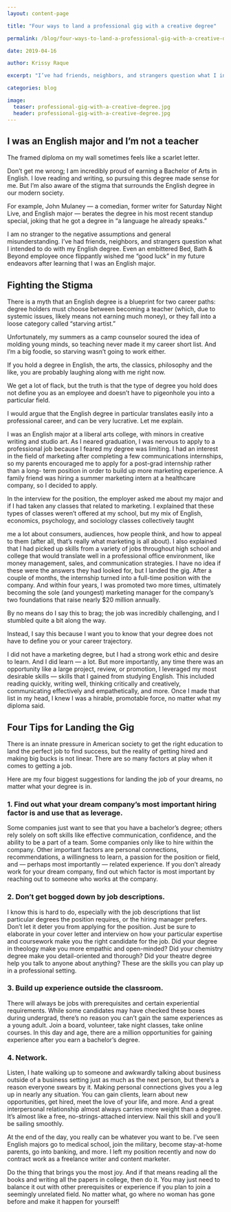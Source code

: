 ```yaml
---
layout: content-page

title: "Four ways to land a professional gig with a creative degree"

permalink: /blog/four-ways-to-land-a-professional-gig-with-a-creative-degree/

date: 2019-04-16

author: Krissy Raque

excerpt: "I’ve had friends, neighbors, and strangers question what I intended to do with my English degree."

categories: blog

image:
  teaser: professional-gig-with-a-creative-degree.jpg
  header: professional-gig-with-a-creative-degree.jpg
---
```


## I was an English major and I’m not a teacher

The framed diploma on my wall sometimes feels like a scarlet letter.

Don’t get me wrong; I am incredibly proud of earning a Bachelor of Arts in English. I love
reading and writing, so pursuing this degree made sense for me. But I’m also aware of the
stigma that surrounds the English degree in our modern society.

For example, John Mulaney — a comedian, former writer for Saturday Night Live, and English
major — berates the degree in his most recent standup special, joking that he got a degree in “a
language he already speaks.”

I am no stranger to the negative assumptions and general misunderstanding. I’ve had friends,
neighbors, and strangers question what I intended to do with my English degree. Even an
embittered Bed, Bath &amp; Beyond employee once flippantly wished me “good luck” in my future
endeavors after learning that I was an English major.

## Fighting the Stigma

There is a myth that an English degree is a blueprint for two career paths: degree holders must
choose between becoming a teacher (which, due to systemic issues, likely means not earning
much money), or they fall into a loose category called “starving artist.”

Unfortunately, my summers as a camp counselor soured the idea of molding young minds, so
teaching never made it my career short list. And I’m a big foodie, so starving wasn’t going to
work either.

If you hold a degree in English, the arts, the classics, philosophy and the like, you are probably
laughing along with me right now.

We get a lot of flack, but the truth is that the type of degree you hold does not define you as an
employee and doesn’t have to pigeonhole you into a particular field.

I would argue that the English degree in particular translates easily into a professional career,
and can be very lucrative. Let me explain.

I was an English major at a liberal arts college, with minors in creative writing and studio art. As
I neared graduation, I was nervous to apply to a professional job because I feared my degree
was limiting. I had an interest in the field of marketing after completing a few communications
internships, so my parents encouraged me to apply for a post-grad internship rather than a long-
term position in order to build up more marketing experience. A family friend was hiring a
summer marketing intern at a healthcare company, so I decided to apply.

In the interview for the position, the employer asked me about my major and if I had taken any
classes that related to marketing. I explained that these types of classes weren’t offered at my
school, but my mix of English, economics, psychology, and sociology classes collectively taught

me a lot about consumers, audiences, how people think, and how to appeal to them (after all,
that’s really what marketing is all about). I also explained that I had picked up skills from a
variety of jobs throughout high school and college that would translate well in a professional
office environment, like money management, sales, and communication strategies.
I have no idea if these were the answers they had looked for, but I landed the gig. After a couple
of months, the internship turned into a full-time position with the company. And within four years,
I was promoted two more times, ultimately becoming the sole (and youngest) marketing
manager for the company’s two foundations that raise nearly \$20 million annually.

By no means do I say this to brag; the job was incredibly challenging, and I stumbled quite a bit
along the way.

Instead, I say this because I want you to know that your degree does not have to define you or
your career trajectory.

I did not have a marketing degree, but I had a strong work ethic and desire to learn. And I did
learn — a lot. But more importantly, any time there was an opportunity like a large project,
review, or promotion, I leveraged my most desirable skills — skills that I gained from studying
English. This included reading quickly, writing well, thinking critically and creatively,
communicating effectively and empathetically, and more. Once I made that list in my head, I
knew I was a hirable, promotable force, no matter what my diploma said.

## Four Tips for Landing the Gig

There is an innate pressure in American society to get the right education to land the perfect job
to find success, but the reality of getting hired and making big bucks is not linear. There are so
many factors at play when it comes to getting a job.

Here are my four biggest suggestions for landing the job of your dreams, no matter what your
degree is in.

### 1. Find out what your dream company’s most important hiring factor is and use that as leverage.

Some companies just want to see that you have a bachelor’s degree; others rely solely on soft
skills like effective communication, confidence, and the ability to be a part of a team. Some
companies only like to hire within the company. Other important factors are personal
connections, recommendations, a willingness to learn, a passion for the position or field, and —
perhaps most importantly — related experience. If you don’t already work for your dream
company, find out which factor is most important by reaching out to someone who works at the
company.

### 2. Don’t get bogged down by job descriptions.

I know this is hard to do, especially with the job descriptions that list particular degrees the position requires, or the hiring manager prefers. Don’t let it deter you from applying for the position. Just be sure to elaborate in your cover letter and interview on how your particular expertise and coursework make you the right candidate for the job. Did your degree in theology make you more empathic and open-minded? Did your chemistry degree make you detail-oriented and thorough? Did your theatre degree help you talk to anyone about anything? These are the skills you can play up in a professional setting.

### 3. Build up experience outside the classroom.

There will always be jobs with prerequisites and certain experiential requirements. While some candidates may have checked these boxes during undergrad, there’s no reason you can’t gain the same experiences as a young adult. Join a board, volunteer, take night classes, take online courses. In this day and age, there are a million opportunities for gaining experience after you earn a bachelor’s degree.

### 4. Network.

Listen, I hate walking up to someone and awkwardly talking about business outside of a business setting just as much as the next person, but there’s a reason everyone swears by it. Making personal connections gives you a leg up in nearly any situation. You can gain clients, learn about new opportunities, get hired, meet the love of your life, and more. And a great interpersonal relationship almost always carries more weight than a degree. It’s almost like a free, no-strings-attached interview. Nail this skill and you’ll be sailing smoothly.

At the end of the day, you really can be whatever you want to be. I’ve seen English majors go to medical school, join the military, become stay-at-home parents, go into banking, and more. I left my position recently and now do contract work as a freelance writer and content marketer.

Do the thing that brings you the most joy. And if that means reading all the books and writing all the papers in college, then do it. You may just need to balance it out with other prerequisites or experience if you plan to join a seemingly unrelated field. No matter what, go where no woman has gone before and make it happen for yourself!
